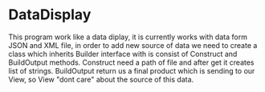 # DataDisplay
This program work like a data diplay, it is currently works with data form JSON and XML file, in order to add new source of data we need to create a class which inherits Builder interface with is consist of Construct and BuildOutput methods. Construct need a path of file and after get it creates list of strings. BuildOutput return us a final product which is sending to our View, so View "dont care" about the source of this data.